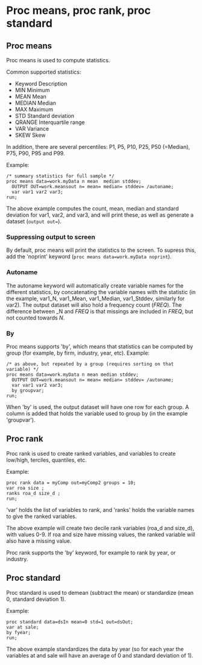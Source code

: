 # Proc means, proc rank, proc standard


## Proc means

Proc means is used to compute statistics. 

Common supported statistics:

- Keyword	Description
- MIN	Minimum
- MEAN	Mean
- MEDIAN	Median
- MAX	Maximum
- STD	Standard deviation
- QRANGE	Interquartile range
- VAR	Variance
- SKEW	Skew

In addition, there are several percentiles: P1, P5, P10, P25, P50 (=Median), P75, P90, P95 and P99.

Example:

```SAS
/* summary statistics for full sample */
proc means data=work.myData n mean  median stddev;
  OUTPUT OUT=work.meansout n= mean= median= stddev= /autoname;
  var var1 var2 var3;
run;
```

The above example computes the count, mean, median and standard deviation for var1, var2, and var3, and will print these, as well as generate a dataset (`output out=`).

### Suppressing output to screen


By default, proc means will print the statistics to the screen. To supress this, add the 'noprint' keyword (`proc means data=work.myData noprint`). 

### Autoname

The autoname keyword will automatically create variable names for the different statistics, by concatenating the variable names with the statistic (in the example, var1_N, var1_Mean, var1_Median, var1_Stddev, similarly for var2). The output dataset will also hold a frequency count (_FREQ_). The difference between _N and _FREQ_ is that missings are included in _FREQ_, but not counted towards _N_.


### By

Proc means supports 'by', which means that statistics can be computed by group (for example, by firm, industry, year, etc). Example:

```SAS
/* as above, but repeated by a group (requires sorting on that variable) */
proc means data=work.myData n mean median stddev;
  OUTPUT OUT=work.meansout n= mean= median= stddev= /autoname;
  var var1 var2 var3;
  by groupvar;
run;
```

When 'by' is used, the output dataset will have one row for each group. A column is added that holds the variable used to group by (in the example 'groupvar').


## Proc rank

Proc rank is used to create ranked variables, and variables to create low/high, terciles, quantiles, etc.

Example: 

```SAS
proc rank data = myComp out=myComp2 groups = 10;
var roa size ; 		
ranks roa_d size_d ; 
run;
```

'var' holds the list of variables to rank, and 'ranks' holds the variable names to give the ranked variables.

The above example will create two decile rank variables (roa_d and size_d), with values 0-9. If roa and size have missing values, the ranked variable will also have a missing value.

Proc rank supports the 'by' keyword, for example to rank by year, or industry. 


## Proc standard

Proc standard is used to demean (subtract the mean) or standardize (mean 0, standard deviation 1).

Example:

```SAS
proc standard data=dsIn mean=0 std=1 out=dsOut;
var at sale;
by fyear;
run;
```

The above example standardizes the data by year (so for each year the variables at and sale will have an average of 0 and standard deviation of 1).